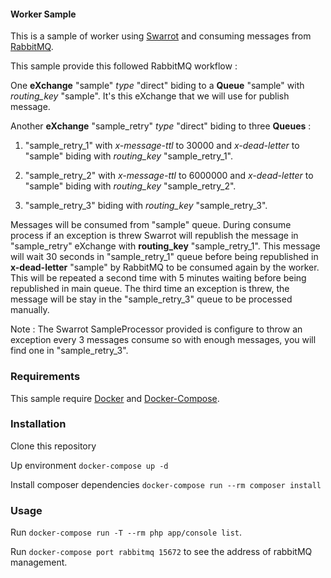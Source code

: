 #### Worker Sample

This is a sample of worker using [Swarrot](https://github.com/swarrot/swarrot "Swarrot") and consuming messages from [RabbitMQ](https://rabbitmq.com "RabbitMQ").

This sample provide this followed RabbitMQ workflow : 

One **eXchange** "sample" *type* "direct" biding to a **Queue** "sample" with *routing_key* "sample". 
It's this eXchange that we will use for publish message.

Another **eXchange** "sample_retry" *type* "direct" biding to three **Queues** : 

1. "sample_retry_1" with *x-message-ttl* to 30000 and *x-dead-letter* to "sample" biding with *routing_key* "sample_retry_1". 

2. "sample_retry_2" with *x-message-ttl* to 6000000 and *x-dead-letter* to "sample" biding with *routing_key* "sample_retry_2". 

3. "sample_retry_3" biding with *routing_key* "sample_retry_3".

Messages will be consumed from "sample" queue. During consume process if an exception is threw Swarrot will republish the message in "sample_retry" eXchange with **routing_key** "sample_retry_1". 
This message will wait 30 seconds in "sample_retry_1" queue before being republished in **x-dead-letter** "sample" by RabbitMQ to be consumed again by the worker. 
This will be repeated a second time with 5 minutes waiting before being republished in main queue.
The third time an exception is threw, the message will be stay in the "sample_retry_3" queue to be processed manually.

Note : The Swarrot SampleProcessor provided is configure to throw an exception every 3 messages consume so with enough messages, you will find one in "sample_retry_3".

### Requirements

This sample require [Docker](https://docker.com "Docker") and [Docker-Compose](https://docs.docker.com/compose/install/ "Docker-Compose").

### Installation

Clone this repository 

Up environment `docker-compose up -d`

Install composer dependencies `docker-compose run --rm composer install`

### Usage

Run `docker-compose run -T --rm php app/console list`.

Run `docker-compose port rabbitmq 15672` to see the address of rabbitMQ management.
